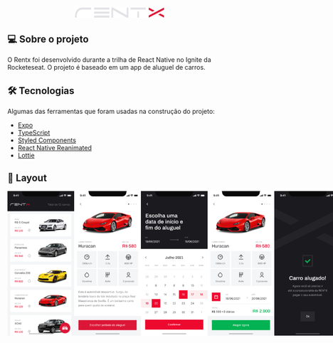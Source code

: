 <h2 align="center">
	<img alt="Rentx" title="#Rentx" src="./src/assets/logo.svg" width="200px">
</h2>


## 💻 Sobre o projeto


O Rentx foi desenvolvido durante a trilha de React Native no Ignite da Rocketeseat. O projeto é baseado em um app de aluguel de carros.


## 🛠 Tecnologias


Algumas das ferramentas que foram usadas na construção do projeto:

- [Expo][expo]
- [TypeScript][typescript]
- [Styled Components][styledcomponents]
- [React Native Reanimated][rnreanimated]
- [Lottie][lottie]


## 🎨 Layout


<p style="display: flex; align-items: flex-start; justify-content: flex-start;">
  <img alt="Rentx" title="#Rentx" src="./assets/home.png" width="150px" style={{ margin: '0 30px' }}>
  <img alt="Rentx" title="#Rentx" src="./assets/detalhes.png" width="150px" style={{ margin: '0 30px' }}>
  <img alt="Rentx" title="#Rentx" src="./assets/data-escolhida.png" width="150px" style={{ margin: '0 30px' }}>
  <img alt="Rentx" title="#Rentx" src="./assets/detalhes-scheduling.png" width="150px" style={{ margin: '0 30px' }}>
  <img alt="Rentx" title="#Rentx" src="./assets/completed.png" width="150px" style={{ margin: '0 30px' }}>
</p>


[expo]: https://docs.expo.dev/
[typescript]: https://www.typescriptlang.org/
[styledcomponents]: https://styled-components.com/
[rnreanimated]: https://docs.swmansion.com/react-native-reanimated/
[lottie]: https://docs.expo.dev/versions/latest/sdk/lottie/
